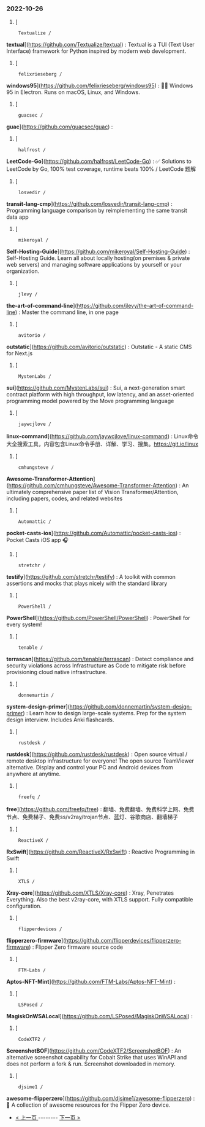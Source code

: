 ### 2022-10-26 
1. [
    

        Textualize /
**textual**](https://github.com/Textualize/textual) : Textual is a TUI (Text User Interface) framework for Python inspired by modern web development.
1. [
    

        felixrieseberg /
**windows95**](https://github.com/felixrieseberg/windows95) : 💩🚀 Windows 95 in Electron. Runs on macOS, Linux, and Windows.
1. [
    

        guacsec /
**guac**](https://github.com/guacsec/guac) : 
1. [
    

        halfrost /
**LeetCode-Go**](https://github.com/halfrost/LeetCode-Go) : ✅ Solutions to LeetCode by Go, 100% test coverage, runtime beats 100% / LeetCode 题解
1. [
    

        losvedir /
**transit-lang-cmp**](https://github.com/losvedir/transit-lang-cmp) : Programming language comparison by reimplementing the same transit data app
1. [
    

        mikeroyal /
**Self-Hosting-Guide**](https://github.com/mikeroyal/Self-Hosting-Guide) : Self-Hosting Guide. Learn all about locally hosting(on premises & private web servers) and managing software applications by yourself or your organization.
1. [
    

        jlevy /
**the-art-of-command-line**](https://github.com/jlevy/the-art-of-command-line) : Master the command line, in one page
1. [
    

        avitorio /
**outstatic**](https://github.com/avitorio/outstatic) : Outstatic - A static CMS for Next.js
1. [
    

        MystenLabs /
**sui**](https://github.com/MystenLabs/sui) : Sui, a next-generation smart contract platform with high throughput, low latency, and an asset-oriented programming model powered by the Move programming language
1. [
    

        jaywcjlove /
**linux-command**](https://github.com/jaywcjlove/linux-command) : Linux命令大全搜索工具，内容包含Linux命令手册、详解、学习、搜集。https://git.io/linux
1. [
    

        cmhungsteve /
**Awesome-Transformer-Attention**](https://github.com/cmhungsteve/Awesome-Transformer-Attention) : An ultimately comprehensive paper list of Vision Transformer/Attention, including papers, codes, and related websites
1. [
    

        Automattic /
**pocket-casts-ios**](https://github.com/Automattic/pocket-casts-ios) : Pocket Casts iOS app 🎧
1. [
    

        stretchr /
**testify**](https://github.com/stretchr/testify) : A toolkit with common assertions and mocks that plays nicely with the standard library
1. [
    

        PowerShell /
**PowerShell**](https://github.com/PowerShell/PowerShell) : PowerShell for every system!
1. [
    

        tenable /
**terrascan**](https://github.com/tenable/terrascan) : Detect compliance and security violations across Infrastructure as Code to mitigate risk before provisioning cloud native infrastructure.
1. [
    

        donnemartin /
**system-design-primer**](https://github.com/donnemartin/system-design-primer) : Learn how to design large-scale systems. Prep for the system design interview. Includes Anki flashcards.
1. [
    

        rustdesk /
**rustdesk**](https://github.com/rustdesk/rustdesk) : Open source virtual / remote desktop infrastructure for everyone! The open source TeamViewer alternative. Display and control your PC and Android devices from anywhere at anytime.
1. [
    

        freefq /
**free**](https://github.com/freefq/free) : 翻墙、免费翻墙、免费科学上网、免费节点、免费梯子、免费ss/v2ray/trojan节点、蓝灯、谷歌商店、翻墙梯子
1. [
    

        ReactiveX /
**RxSwift**](https://github.com/ReactiveX/RxSwift) : Reactive Programming in Swift
1. [
    

        XTLS /
**Xray-core**](https://github.com/XTLS/Xray-core) : Xray, Penetrates Everything. Also the best v2ray-core, with XTLS support. Fully compatible configuration.
1. [
    

        flipperdevices /
**flipperzero-firmware**](https://github.com/flipperdevices/flipperzero-firmware) : Flipper Zero firmware source code
1. [
    

        FTM-Labs /
**Aptos-NFT-Mint**](https://github.com/FTM-Labs/Aptos-NFT-Mint) : 
1. [
    

        LSPosed /
**MagiskOnWSALocal**](https://github.com/LSPosed/MagiskOnWSALocal) : 
1. [
    

        CodeXTF2 /
**ScreenshotBOF**](https://github.com/CodeXTF2/ScreenshotBOF) : An alternative screenshot capability for Cobalt Strike that uses WinAPI and does not perform a fork & run. Screenshot downloaded in memory.
1. [
    

        djsime1 /
**awesome-flipperzero**](https://github.com/djsime1/awesome-flipperzero) : 🐬 A collection of awesome resources for the Flipper Zero device. 

- [ < 上一页 ](https://github.com/able8/github-trending-daily-record/blob/master/2022-10-25.md) -------- [ 下一页 > ](https://github.com/able8/github-trending-daily-record/blob/master/2022-10-27.md)